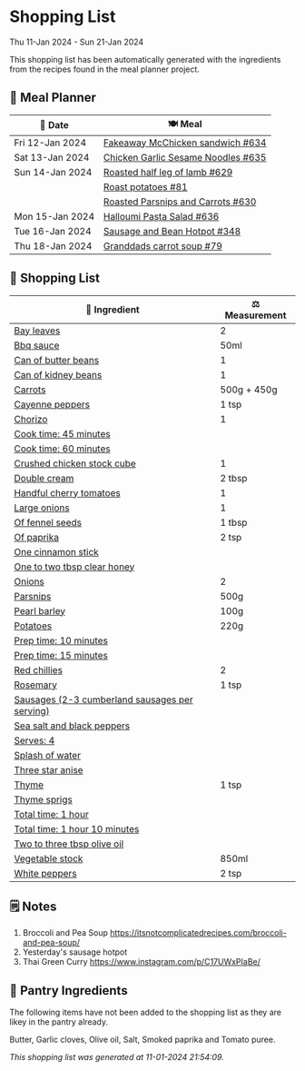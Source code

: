 # Shopping List

Thu 11-Jan 2024 - Sun 21-Jan 2024

This shopping list has been automatically generated with the ingredients from the recipes found in the meal planner project.

## 📅 Meal Planner

|📅 Date| 🍽️ Meal|
|----|----|
|Fri 12-Jan 2024|[Fakeaway McChicken sandwich #634](https://github.com/jcallaghan/The-Cookbook/issues/634)|
|Sat 13-Jan 2024|[Chicken Garlic Sesame Noodles #635](https://github.com/jcallaghan/The-Cookbook/issues/635)|
|Sun 14-Jan 2024|[Roasted half leg of lamb #629](https://github.com/jcallaghan/The-Cookbook/issues/629)|
||[Roast potatoes  #81](https://github.com/jcallaghan/The-Cookbook/issues/81)|
||[Roasted Parsnips and Carrots #630](https://github.com/jcallaghan/The-Cookbook/issues/630)|
|Mon 15-Jan 2024|[Halloumi Pasta Salad #636](https://github.com/jcallaghan/The-Cookbook/issues/636)|
|Tue 16-Jan 2024|[Sausage and Bean Hotpot #348](https://github.com/jcallaghan/The-Cookbook/issues/348)|
|Thu 18-Jan 2024|[Granddads carrot soup #79](https://github.com/jcallaghan/The-Cookbook/issues/79)|

## 🛒 Shopping List

| 🍌 Ingredient| ⚖️ Measurement|
|----------|-----------|
|[Bay leaves](https://www.sainsburys.co.uk/gol-ui/SearchResults/Bay%20leaves)|2|
|[Bbq sauce](https://www.sainsburys.co.uk/gol-ui/SearchResults/Bbq%20sauce)|50ml|
|[Can of butter beans](https://www.sainsburys.co.uk/gol-ui/SearchResults/Can%20of%20butter%20beans)|1|
|[Can of kidney beans](https://www.sainsburys.co.uk/gol-ui/SearchResults/Can%20of%20kidney%20beans)|1|
|[Carrots](https://www.sainsburys.co.uk/gol-ui/SearchResults/Carrots)|500g + 450g|
|[Cayenne peppers](https://www.sainsburys.co.uk/gol-ui/SearchResults/Cayenne%20peppers)|1 tsp|
|[Chorizo](https://www.sainsburys.co.uk/gol-ui/SearchResults/Chorizo)|1|
|[Cook time: 45 minutes](https://www.sainsburys.co.uk/gol-ui/SearchResults/Cook%20time:%2045%20minutes)||
|[Cook time: 60 minutes](https://www.sainsburys.co.uk/gol-ui/SearchResults/Cook%20time:%2060%20minutes)||
|[Crushed chicken stock cube](https://www.sainsburys.co.uk/gol-ui/SearchResults/Crushed%20chicken%20stock%20cube)|1|
|[Double cream](https://www.sainsburys.co.uk/gol-ui/SearchResults/Double%20cream)|2 tbsp|
|[Handful cherry tomatoes](https://www.sainsburys.co.uk/gol-ui/SearchResults/Handful%20cherry%20tomatoes)|1|
|[Large onions](https://www.sainsburys.co.uk/gol-ui/SearchResults/Large%20onions)|1|
|[Of fennel seeds](https://www.sainsburys.co.uk/gol-ui/SearchResults/Of%20fennel%20seeds)|1 tbsp|
|[Of paprika](https://www.sainsburys.co.uk/gol-ui/SearchResults/Of%20paprika)|2 tsp|
|[One cinnamon stick](https://www.sainsburys.co.uk/gol-ui/SearchResults/One%20cinnamon%20stick)||
|[One to two tbsp clear honey](https://www.sainsburys.co.uk/gol-ui/SearchResults/One%20to%20two%20tbsp%20clear%20honey)||
|[Onions](https://www.sainsburys.co.uk/gol-ui/SearchResults/Onions)|2|
|[Parsnips](https://www.sainsburys.co.uk/gol-ui/SearchResults/Parsnips)|500g|
|[Pearl barley](https://www.sainsburys.co.uk/gol-ui/SearchResults/Pearl%20barley)|100g|
|[Potatoes](https://www.sainsburys.co.uk/gol-ui/SearchResults/Potatoes)|220g|
|[Prep time: 10 minutes](https://www.sainsburys.co.uk/gol-ui/SearchResults/Prep%20time:%2010%20minutes)||
|[Prep time: 15 minutes](https://www.sainsburys.co.uk/gol-ui/SearchResults/Prep%20time:%2015%20minutes)||
|[Red chillies](https://www.sainsburys.co.uk/gol-ui/SearchResults/Red%20chillies)|2|
|[Rosemary](https://www.sainsburys.co.uk/gol-ui/SearchResults/Rosemary)|1 tsp|
|[Sausages (2-3 cumberland sausages per serving)](https://www.sainsburys.co.uk/gol-ui/SearchResults/Sausages%20(2-3%20cumberland%20sausages%20per%20serving))||
|[Sea salt and black peppers](https://www.sainsburys.co.uk/gol-ui/SearchResults/Sea%20salt%20and%20black%20peppers)||
|[Serves: 4](https://www.sainsburys.co.uk/gol-ui/SearchResults/Serves:%204)||
|[Splash of water](https://www.sainsburys.co.uk/gol-ui/SearchResults/Splash%20of%20water)||
|[Three star anise](https://www.sainsburys.co.uk/gol-ui/SearchResults/Three%20star%20anise)||
|[Thyme](https://www.sainsburys.co.uk/gol-ui/SearchResults/Thyme)|1 tsp|
|[Thyme sprigs](https://www.sainsburys.co.uk/gol-ui/SearchResults/Thyme%20sprigs)||
|[Total time: 1 hour](https://www.sainsburys.co.uk/gol-ui/SearchResults/Total%20time:%201%20hour)||
|[Total time: 1 hour 10 minutes](https://www.sainsburys.co.uk/gol-ui/SearchResults/Total%20time:%201%20hour%2010%20minutes)||
|[Two to three tbsp olive oil](https://www.sainsburys.co.uk/gol-ui/SearchResults/Two%20to%20three%20tbsp%20olive%20oil)||
|[Vegetable stock](https://www.sainsburys.co.uk/gol-ui/SearchResults/Vegetable%20stock)|850ml|
|[White peppers](https://www.sainsburys.co.uk/gol-ui/SearchResults/White%20peppers)|2 tsp|

## 🗒️ Notes

1. Broccoli and Pea Soup https://itsnotcomplicatedrecipes.com/broccoli-and-pea-soup/
1. Yesterday's sausage hotpot
1. Thai Green Curry https://www.instagram.com/p/C17UWxPIaBe/

## 🏪 Pantry Ingredients

The following items have not been added to the shopping list as they are likey in the pantry already.

Butter, Garlic cloves, Olive oil, Salt, Smoked paprika and Tomato puree.


_This shopping list was generated at 11-01-2024 21:54:09._